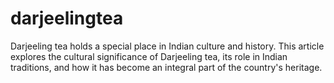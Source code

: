 # darjeelingtea
Darjeeling tea holds a special place in Indian culture and history. This article explores the cultural significance of Darjeeling tea, its role in Indian traditions, and how it has become an integral part of the country's heritage.
